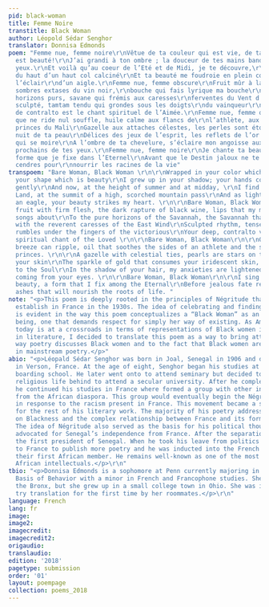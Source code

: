 ```yaml
---
pid: black-woman
title: Femme Noire
transtitle: Black Woman
author: Léopold Sédar Senghor
translator: Donnisa Edmonds
poem: "Femme nue, femme noire\r\nVêtue de ta couleur qui est vie, de ta forme qui
  est beauté!\r\nJ’ai grandi à ton ombre ; la douceur de tes mains bandait\r\nmes
  yeux.\r\nEt voilà qu’au coeur de l’Eté et de Midi, je te découvre,\r\nTerre promise,
  du haut d’un haut col calciné\r\nEt ta beauté me foudroie en plein coeur, comme
  l’éclair\r\nd’un aigle.\r\nFemme nue, femme obscure\r\nFruit mûr à la chair ferme,
  sombres extases du vin noir,\r\nbouche qui fais lyrique ma bouche\r\nSavane aux
  horizons purs, savane qui frémis aux caresses\r\nferventes du Vent d’Est\r\nTamtam
  sculpté, tamtam tendu qui grondes sous les doigts\r\ndu vainqueur\r\nTa voix grave
  de contralto est le chant spirituel de l’Aimée.\r\nFemme nue, femme obscure\r\nHuile
  que ne ride nul souffle, huile calme aux flancs de\r\nl’athlète, aux flancs des
  princes du Mali\r\nGazelle aux attaches célestes, les perles sont étoiles sur\r\nla
  nuit de ta peau\r\nDélices des jeux de l’esprit, les reflets de l’or rouge sur ta\r\npeau
  qui se moire\r\nA l’ombre de ta chevelure, s’éclaire mon angoisse aux\r\nsoleils
  prochains de tes yeux.\r\nFemme nue, femme noire\r\nJe chante ta beauté qui passe,
  forme que je fixe dans l’Eternel\r\nAvant que le Destin jaloux ne te réduise en
  cendres pour\r\nnourrir les racines de la vie"
transpoem: "Bare Woman, Black Woman \r\n\r\nWrapped in your color which is life, in
  your shape which is beauty\r\nI grew up in your shadow; your hands covered my eyes
  gently\r\nAnd now, at the height of summer and at midday, \r\nI find you, the Promised
  Land, at the summit of a high, scorched mountain pass\r\nAnd as lightning strikes
  an eagle, your beauty strikes my heart. \r\n\r\nBare Woman, Black Woman \r\n\r\nRipe
  fruit with firm flesh, the dark rapture of black wine, lips that my mouth makes
  songs about\r\nTo the pure horizons of the Savannah, the Savannah that trembles
  with the reverent caresses of the East Wind\r\nSculpted rhythm, tense rhythm that
  rumbles under the fingers of the victorious\r\nYour deep, contralto voice is the
  spiritual chant of the Loved \r\n\r\nBare Woman, Black Woman\r\n\r\nOil that no
  breeze can ripple, oil that soothes the sides of an athlete and the sides of Mali’s
  princes. \r\n\r\nA gazelle with celestial ties, pearls are stars on the night of
  your skin\r\nThe sparkle of gold that consumes your iridescent skin, is a delight
  to the Soul\r\nIn the shadow of your hair, my anxieties are lightened by the sunlight
  coming from your eyes. \r\n\r\nBare Woman, Black Woman\r\n\r\nI sing of your passing
  beauty, a form that I fix among the Eternal\r\nBefore jealous fate reduces you to
  ashes that will nourish the roots of life. "
note: "<p>This poem is deeply rooted in the principles of Négritude that Senghor helped
  establish in France in the 1930s. The idea of celebrating and finding pride in blackness
  is evident in the way this poem conceptualizes a “Black Woman” as an almost otherworldly
  being, one that demands respect for simply her way of existing. As American society
  today is at a crossroads in terms of representations of Black women in media and
  in literature, I decided to translate this poem as a way to bring attention to the
  way poetry discusses Black women and to the fact that Black women are often absent
  in mainstream poetry.</p>"
abio: "<p>Léopald Sédar Senghor was born in Joal, Senegal in 1906 and died in 2001
  in Verson, France. At the age of eight, Senghor began his studies at a Christian
  boarding school. He later went onto to attend seminary but decided to leave the
  religious life behind to attend a secular university. After he completed his Baccalaureate,
  he continued his studies in France where formed a group with other intellectuals
  from the African diaspora. This group would eventually begin the Négritude movement
  in response to the racism present in France. This movement became a strong foundation
  for the rest of his literary work. The majority of his poetry addresses his opinions
  on Blackness and the complex relationship between France and its former colonies.
  The idea of Négritude also served as the basis for his political thought as he later
  advocated for Senegal’s independence from France. After the separation, he became
  the first president of Senegal. When he took his leave from politics he retired
  to France to publish more poetry and he was inducted into the French Academy as
  their first African member. He remains well-known as one of the most important twentieth-century
  African intellectuals.</p>\r\n"
tbio: "<p>Donnisa Edmonds is a sophomore at Penn currently majoring in Biological
  Basis of Behavior with a minor in French and Francophone studies. She was born in
  the Bronx, but she grew up in a small college town in Ohio. She was inspired to
  try translation for the first time by her roommates.</p>\r\n"
language: French
lang: fr
image:
image2:
imagecredit:
imagecredit2:
origaudio:
translaudio:
edition: '2018'
pagetype: submission
order: '01'
layout: poempage
collection: poems_2018
---
```

